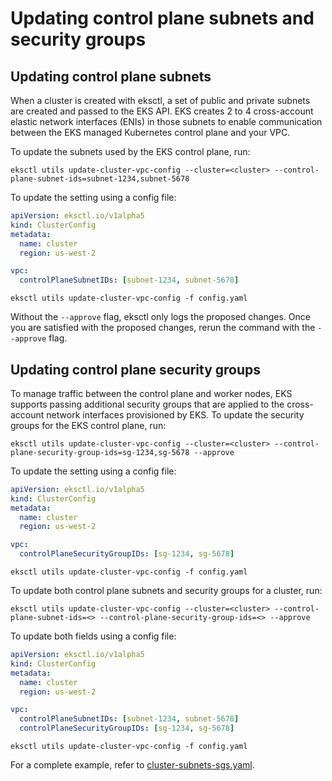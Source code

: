 # Updating control plane subnets and security groups

## Updating control plane subnets
When a cluster is created with eksctl, a set of public and private subnets are created and passed to the EKS API.
EKS creates 2 to 4 cross-account elastic network interfaces (ENIs) in those subnets to enable communication between the EKS
managed Kubernetes control plane and your VPC.

To update the subnets used by the EKS control plane, run:

```console
eksctl utils update-cluster-vpc-config --cluster=<cluster> --control-plane-subnet-ids=subnet-1234,subnet-5678
```

To update the setting using a config file:

```yaml
apiVersion: eksctl.io/v1alpha5
kind: ClusterConfig
metadata:
  name: cluster
  region: us-west-2

vpc:
  controlPlaneSubnetIDs: [subnet-1234, subnet-5678]
```

```console
eksctl utils update-cluster-vpc-config -f config.yaml
```

Without the `--approve` flag, eksctl only logs the proposed changes. Once you are satisfied with the proposed changes, rerun the command with
the  `--approve` flag.

## Updating control plane security groups
To manage traffic between the control plane and worker nodes, EKS supports passing additional security groups that are applied to the cross-account network interfaces
provisioned by EKS. To update the security groups for the EKS control plane, run:

```console
eksctl utils update-cluster-vpc-config --cluster=<cluster> --control-plane-security-group-ids=sg-1234,sg-5678 --approve
```

To update the setting using a config file:

```yaml
apiVersion: eksctl.io/v1alpha5
kind: ClusterConfig
metadata:
  name: cluster
  region: us-west-2

vpc:
  controlPlaneSecurityGroupIDs: [sg-1234, sg-5678]
```

```console
eksctl utils update-cluster-vpc-config -f config.yaml
```

To update both control plane subnets and security groups for a cluster, run:

```console
eksctl utils update-cluster-vpc-config --cluster=<cluster> --control-plane-subnet-ids=<> --control-plane-security-group-ids=<> --approve
```

To update both fields using a config file:

```yaml
apiVersion: eksctl.io/v1alpha5
kind: ClusterConfig
metadata:
  name: cluster
  region: us-west-2

vpc:
  controlPlaneSubnetIDs: [subnet-1234, subnet-5678]
  controlPlaneSecurityGroupIDs: [sg-1234, sg-5678]
```

```console
eksctl utils update-cluster-vpc-config -f config.yaml
```

For a complete example, refer to [cluster-subnets-sgs.yaml](https://github.com/eksctl-io/eksctl/blob/main/examples/38-cluster-subnets-sgs.yaml).